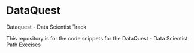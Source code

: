 # DataQuest
Dataquest - Data Scientist Track

This repository is for the code snippets for the DataQuest - Data Scientist Path Execises
